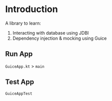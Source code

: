 # Introduction
A library to learn:
1. Interacting with database using JDBI
2. Dependency injection & mocking using Guice

## Run App
`GuiceApp.kt` > `main`

## Test App
`GuiceAppTest`

